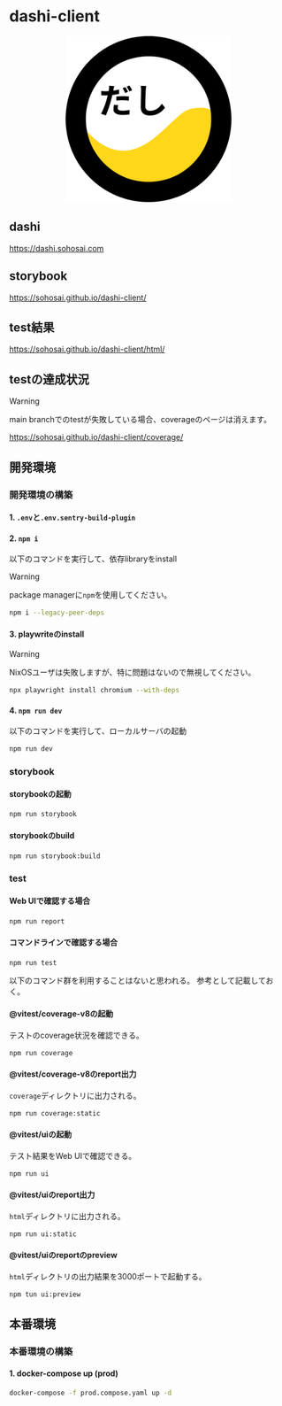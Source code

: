 # dashi-client

<div align="center">
  <img src="https://github.com/sohosai/dashi-client/blob/main/assets/dashi.svg" width="300px" height="300px" />
</div>

## dashi

https://dashi.sohosai.com

## storybook

https://sohosai.github.io/dashi-client/

## test結果

https://sohosai.github.io/dashi-client/html/

## testの達成状況

> [!WARNING]
> main branchでのtestが失敗している場合、coverageのページは消えます。

https://sohosai.github.io/dashi-client/coverage/

## 開発環境

### 開発環境の構築

#### 1. `.env`と`.env.sentry-build-plugin`

#### 2. `npm i`

以下のコマンドを実行して、依存libraryをinstall

> [!WARNING]
> package managerに`npm`を使用してください。

```sh
npm i --legacy-peer-deps
```

#### 3. playwriteのinstall

> [!WARNING]
> NixOSユーザは失敗しますが、特に問題はないので無視してください。

```sh
npx playwright install chromium --with-deps
```

#### 4. `npm run dev`

以下のコマンドを実行して、ローカルサーバの起動

```sh
npm run dev
```

### storybook

#### storybookの起動

```sh
npm run storybook
```

#### storybookのbuild

```sh
npm run storybook:build
```

### test

#### Web UIで確認する場合

```sh
npm run report
```

#### コマンドラインで確認する場合

```sh
npm run test
```

以下のコマンド群を利用することはないと思われる。
参考として記載しておく。

#### @vitest/coverage-v8の起動

テストのcoverage状況を確認できる。

```sh
npm run coverage
```

#### @vitest/coverage-v8のreport出力

`coverage`ディレクトリに出力される。

```sh
npm run coverage:static
```

#### @vitest/uiの起動

テスト結果をWeb UIで確認できる。

```sh
npm run ui
```

#### @vitest/uiのreport出力

`html`ディレクトリに出力される。

```sh
npm run ui:static
```

#### @vitest/uiのreportのpreview

`html`ディレクトリの出力結果を3000ポートで起動する。

```sh
npm tun ui:preview
```

## 本番環境

### 本番環境の構築

#### 1. docker-compose up (prod)

```sh
docker-compose -f prod.compose.yaml up -d
```

